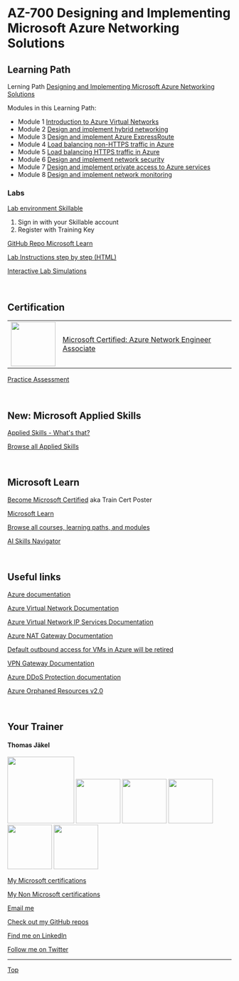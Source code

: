 [LP1]: https://learn.microsoft.com/en-us/training/paths/design-implement-microsoft-azure-networking-solutions-az-700/
[Mod1]: https://learn.microsoft.com/en-us/training/modules/introduction-to-azure-virtual-networks/
[Mod2]: https://learn.microsoft.com/en-us/training/modules/design-implement-hybrid-networking/
[Mod3]: https://learn.microsoft.com/en-us/training/modules/design-implement-azure-expressroute/
[Mod4]: https://learn.microsoft.com/en-us/training/modules/load-balancing-non-https-traffic-azure/
[Mod5]: https://learn.microsoft.com/en-us/training/modules/load-balancing-https-traffic-azure/
[Mod6]: https://learn.microsoft.com/en-us/training/modules/design-implement-network-security-monitoring/
[Mod7]: https://learn.microsoft.com/en-us/training/modules/design-implement-private-access-to-azure-services/
[Mod8]: https://learn.microsoft.com/en-us/training/modules/design-implement-network-monitoring/


# AZ-700 Designing and Implementing Microsoft Azure Networking Solutions

<!--
# Seminar 09.04. - 11.04 2024

[Give Feedback]()

[Grab your badge]()

[Get the presentation](pdf/)

<br>
-->


## Learning Path

Lerning Path [Designing and Implementing Microsoft Azure Networking Solutions][LP1]

Modules in this Learning Path:
- Module 1 [Introduction to Azure Virtual Networks][Mod1]
- Module 2 [Design and implement hybrid networking][Mod2]
- Module 3 [Design and implement Azure ExpressRoute][Mod3]
- Module 4 [Load balancing non-HTTPS traffic in Azure][Mod4]
- Module 5 [Load balancing HTTPS traffic in Azure][Mod5]
- Module 6 [Design and implement network security][Mod6]
- Module 7 [Design and implement private access to Azure services][Mod7]
- Module 8 [Design and implement network monitoring][Mod8]



### Labs

[Lab environment Skillable](https://brainymotion.learnondemand.net) 

1. Sign in with your Skillable account 
2. Register with Training Key

<!--[Go Deploy](https://lms.godeploy.it) -->

[GitHub Repo Microsoft Learn](https://github.com/MicrosoftLearning/AZ-700-Designing-and-Implementing-Microsoft-Azure-Networking-Solutions)

[Lab Instructions step by step (HTML)](https://microsoftlearning.github.io/AZ-700-Designing-and-Implementing-Microsoft-Azure-Networking-Solutions/)

[Interactive Lab Simulations](https://mslabs.cloudguides.com/guides/AZ-700%20Lab%20Simulations%20-%20Designing%20and%20implementing%20Microsoft%20Azure%20networking%20solutions)

<br>

## Certification

|   |   |
| - | - |
| <img src="https://download69118.blob.core.windows.net/anon/microsoft-certified-associate-badge.svg" width="100"/> | [Microsoft Certified: Azure Network Engineer Associate](https://learn.microsoft.com/en-us/credentials/certifications/azure-network-engineer-associate/) |


[Practice Assessment](https://learn.microsoft.com/en-us/credentials/certifications/azure-network-engineer-associate/practice/assessment?assessment-type=practice&assessmentId=70&practice-assessment-type=certification)

<br>


## New: Microsoft Applied Skills

[Applied Skills - What's that?](https://learn.microsoft.com/en-us/credentials/)

[Browse all Applied Skills](https://learn.microsoft.com/en-us/credentials/browse/?credential_types=applied%20skills)


<br>


## Microsoft Learn

[Become Microsoft Certified](https://aka.ms/traincertposter) aka Train Cert Poster

[Microsoft Learn](https://learn.microsoft.com)

[Browse all courses, learning paths, and modules](https://learn.microsoft.com/en-us/training/browse/)

[AI Skills Navigator](https://aiskillsnavigator.microsoft.com/en-us)

<br>




## Useful links

[Azure documentation](https://docs.microsoft.com/en-us/azure/)

[Azure Virtual Network Documentation](https://learn.microsoft.com/en-us/azure/virtual-network/)

[Azure Virtual Network IP Services Documentation](https://learn.microsoft.com/en-us/azure/virtual-network/ip-services/)

[Azure NAT Gateway Documentation](https://learn.microsoft.com/en-us/azure/nat-gateway/)

[Default outbound access for VMs in Azure will be retired](https://azure.microsoft.com/en-us/updates/default-outbound-access-for-vms-in-azure-will-be-retired-transition-to-a-new-method-of-internet-access/)

[VPN Gateway Documentation](https://learn.microsoft.com/en-us/azure/vpn-gateway/)

[Azure DDoS Protection documentation](https://learn.microsoft.com/en-us/azure/ddos-protection/)

[Azure Orphaned Resources v2.0](https://github.com/dolevshor/azure-orphan-resources)


<br>


## Your Trainer
#### Thomas Jäkel

<img src="https://download69118.blob.core.windows.net/anon/Profilbild.jpg" width="150">
<img src="https://download69118.blob.core.windows.net/anon/Standard MCT Badge Large.png" width=100>
<a href="https://www.credly.com/badges/72439d56-7895-4b92-84bd-fec12c84fd18/public_url"><img src="https://download69118.blob.core.windows.net/anon/mcse-cloud-platform-and-infrastructure-certified-2016.png" width="100"></a>
<a href="https://learn.microsoft.com/api/credentials/share/en-us/tjaekel/A8E4CC3EAA93F4C2?sharingId=EBAFABC36CF6EBDC"><img src="https://download69118.blob.core.windows.net/anon/microsoft-certified-azure-solutions-architect-expert.png" width=100></a>
<a href="https://https://www.credly.com/badges/8ef5f8fb-6b84-4223-add8-4938096c67b2"><img src="https://download69118.blob.core.windows.net/anon/aws-certified-solutions-architect-associate.png" width=100></a>
<a href="https://www.credly.com/badges/7f2c6c3e-d3e3-4e32-9299-adf3278948a3/public_url"><img src="https://download69118.blob.core.windows.net/anon/instructor-recognition-1-000-students-reached.png" width="100"/></a>

[My Microsoft certifications](https://learn.microsoft.com/en-us/users/tjaekel/transcript/d4yjrcx32nome0r)

[My Non Microsoft certifications](https://www.credly.com/users/thomas-jakel)

[Email me](mailto:thomas.jaekel@brainymotion.de)

[Check out my GitHub repos](https://github.com/www42)

[Find me on LinkedIn](https://linkedin.com/in/tjkkll)

[Follow me on Twitter](https://twitter.com/tjkkll)


---

[Top](#az-700-designing-and-implementing-microsoft-azure-networking-solutions)
